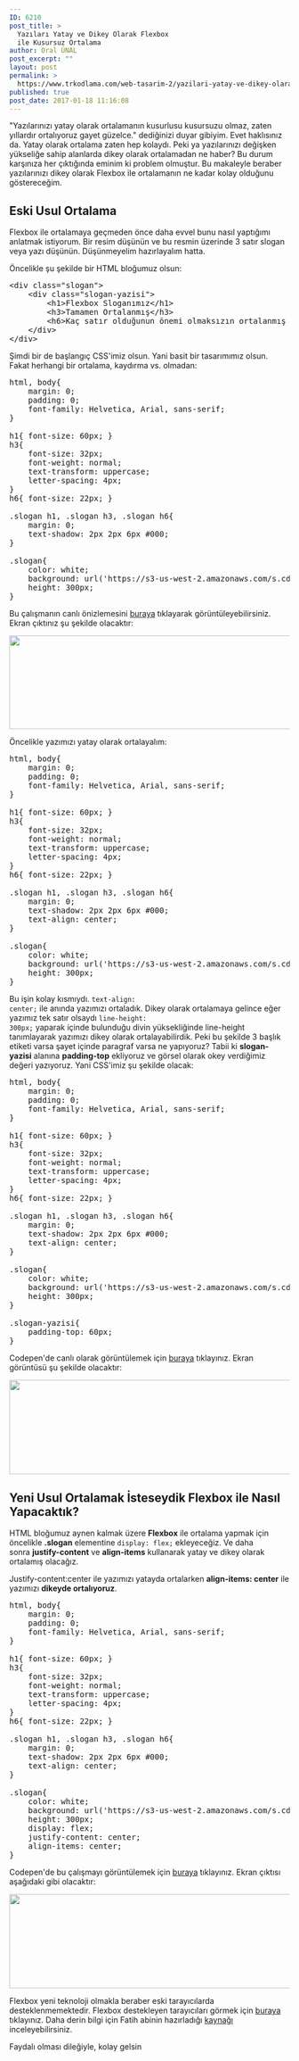 ```yaml
---
ID: 6210
post_title: >
  Yazıları Yatay ve Dikey Olarak Flexbox
  ile Kusursuz Ortalama
author: Oral ÜNAL
post_excerpt: ""
layout: post
permalink: >
  https://www.trkodlama.com/web-tasarim-2/yazilari-yatay-ve-dikey-olarak-flexbox-ile-kusursuz-ortalama-6210.html
published: true
post_date: 2017-01-18 11:16:08
---
```

"Yazılarınızı yatay olarak ortalamanın kusurlusu kusursuzu olmaz, zaten yıllardır ortalıyoruz gayet güzelce." dediğinizi duyar gibiyim. Evet haklısınız da. Yatay olarak ortalama zaten hep kolaydı. Peki ya yazılarınızı değişken yükseliğe sahip alanlarda dikey olarak ortalamadan ne haber? Bu durum karşınıza her çıktığında eminim ki problem olmuştur. Bu makaleyle beraber yazılarınızı dikey olarak Flexbox ile ortalamanın ne kadar kolay olduğunu göstereceğim.
<h2>Eski Usul Ortalama</h2>
Flexbox ile ortalamaya geçmeden önce daha evvel bunu nasıl yaptığımı anlatmak istiyorum. Bir resim düşünün ve bu resmin üzerinde 3 satır slogan veya yazı düşünün. Düşünmeyelim hazırlayalım hatta.

Öncelikle şu şekilde bir HTML bloğumuz olsun:
<pre class="prettyprint lang-html" data-start-line="1" data-visibility="visible" data-highlight="" data-caption="">&lt;div class="slogan"&gt;
    &lt;div class="slogan-yazisi"&gt;
        &lt;h1&gt;Flexbox Sloganımız&lt;/h1&gt;
        &lt;h3&gt;Tamamen Ortalanmış&lt;/h3&gt;
        &lt;h6&gt;Kaç satır olduğunun önemi olmaksızın ortalanmış hemde.&lt;/h6&gt;
    &lt;/div&gt;
&lt;/div&gt;</pre>
Şimdi bir de başlangıç CSS'imiz olsun. Yani basit bir tasarımımız olsun. Fakat herhangi bir ortalama, kaydırma vs. olmadan:
<pre class="prettyprint lang-css" data-start-line="1" data-visibility="visible" data-highlight="" data-caption="">html, body{
    margin: 0;
    padding: 0;
    font-family: Helvetica, Arial, sans-serif;
}

h1{ font-size: 60px; }
h3{
    font-size: 32px;
    font-weight: normal;
    text-transform: uppercase;
    letter-spacing: 4px;
}
h6{ font-size: 22px; }

.slogan h1, .slogan h3, .slogan h6{
    margin: 0;
    text-shadow: 2px 2px 6px #000;
}

.slogan{
    color: white;
    background: url('https://s3-us-west-2.amazonaws.com/s.cdpn.io/409269/banner-flowers.jpg') top left/cover no-repeat;
    height: 300px;
}</pre>
Bu çalışmanın canlı önizlemesini <a href="http://codepen.io/oralunal/pen/ggLyWY/" target="_blank">buraya</a> tıklayarak görüntüleyebilirsiniz. Ekran çıktınız şu şekilde olacaktır:

<img class="aligncenter size-large wp-image-6211" src="http://www.trkodlama.com/wp-content/uploads/2017/01/flexbox-1-1024x257.png" alt="" width="670" height="168" />

Öncelikle yazımızı yatay olarak ortalayalım:
<pre class="prettyprint lang-css" data-start-line="1" data-visibility="visible" data-highlight="19" data-caption="">html, body{
    margin: 0;
    padding: 0;
    font-family: Helvetica, Arial, sans-serif;
}

h1{ font-size: 60px; }
h3{
    font-size: 32px;
    font-weight: normal;
    text-transform: uppercase;
    letter-spacing: 4px;
}
h6{ font-size: 22px; }

.slogan h1, .slogan h3, .slogan h6{
    margin: 0;
    text-shadow: 2px 2px 6px #000;
    text-align: center;
}

.slogan{
    color: white;
    background: url('https://s3-us-west-2.amazonaws.com/s.cdpn.io/409269/banner-flowers.jpg') top left/cover no-repeat;
    height: 300px;
}</pre>
Bu işin kolay kısmıydı. <code class="prettyprint lang-css" data-start-line="1" data-visibility="visible" data-highlight="" data-caption="">text-align: center;</code> ile anında yazımızı ortaladık. Dikey olarak ortalamaya gelince eğer yazımız tek satır olsaydı <code class="prettyprint lang-css" data-start-line="1" data-visibility="visible" data-highlight="" data-caption="">line-height: 300px;</code> yaparak içinde bulunduğu divin yüksekliğinde line-height tanımlayarak yazımızı dikey olarak ortalayabilirdik. Peki bu şekilde 3 başlık etiketi varsa şayet içinde paragraf varsa ne yapıyoruz? Tabii ki <strong>slogan-yazisi</strong> alanına <strong>padding-top</strong> ekliyoruz ve görsel olarak okey verdiğimiz değeri yazıyoruz. Yani CSS'imiz şu şekilde olacak:
<pre class="prettyprint lang-css" data-start-line="1" data-visibility="visible" data-highlight="19,28-30" data-caption="">html, body{
    margin: 0;
    padding: 0;
    font-family: Helvetica, Arial, sans-serif;
}

h1{ font-size: 60px; }
h3{
    font-size: 32px;
    font-weight: normal;
    text-transform: uppercase;
    letter-spacing: 4px;
}
h6{ font-size: 22px; }

.slogan h1, .slogan h3, .slogan h6{
    margin: 0;
    text-shadow: 2px 2px 6px #000;
    text-align: center;
}

.slogan{
    color: white;
    background: url('https://s3-us-west-2.amazonaws.com/s.cdpn.io/409269/banner-flowers.jpg') top left/cover no-repeat;
    height: 300px;
}

.slogan-yazisi{
    padding-top: 60px;
}</pre>
Codepen'de canlı olarak görüntülemek için <a href="http://codepen.io/oralunal/pen/bgBJve" target="_blank">buraya</a> tıklayınız. Ekran görüntüsü şu şekilde olacaktır:

<img class="aligncenter size-large wp-image-6214" src="http://www.trkodlama.com/wp-content/uploads/2017/01/flexbox-2-1024x258.png" alt="" width="670" height="169" />
<h2>Yeni Usul Ortalamak İsteseydik Flexbox ile Nasıl Yapacaktık?</h2>
HTML bloğumuz aynen kalmak üzere <strong>Flexbox</strong> ile ortalama yapmak için öncelikle <strong>.slogan</strong> elementine <code class="prettyprint lang-css" data-start-line="1" data-visibility="visible" data-highlight="" data-caption="">display: flex;</code> ekleyeceğiz. Ve daha sonra <strong>justify-content</strong> ve <strong>align-items</strong> kullanarak yatay ve dikey olarak ortalamış olacağız.

Justify-content:center ile yazımızı yatayda ortalarken <strong>align-items: center</strong> ile yazımızı <strong>dikeyde ortalıyoruz</strong>.
<pre class="prettyprint lang-css" data-start-line="1" data-visibility="visible" data-highlight="19,26-28" data-caption="">html, body{
    margin: 0;
    padding: 0;
    font-family: Helvetica, Arial, sans-serif;
}

h1{ font-size: 60px; }
h3{
    font-size: 32px;
    font-weight: normal;
    text-transform: uppercase;
    letter-spacing: 4px;
}
h6{ font-size: 22px; }

.slogan h1, .slogan h3, .slogan h6{
    margin: 0;
    text-shadow: 2px 2px 6px #000;
    text-align: center;
}

.slogan{
    color: white;
    background: url('https://s3-us-west-2.amazonaws.com/s.cdpn.io/409269/banner-flowers.jpg') top left/cover no-repeat;
    height: 300px;
    display: flex;
    justify-content: center;
    align-items: center;
}</pre>
Codepen'de bu çalışmayı görüntülemek için <a href="http://codepen.io/oralunal/pen/OWbGaN" target="_blank">buraya</a> tıklayınız. Ekran çıktısı aşağıdaki gibi olacaktır:

<img class="aligncenter size-large wp-image-6215" src="http://www.trkodlama.com/wp-content/uploads/2017/01/flexbox-3-1024x259.png" alt="" width="670" height="169" />

Flexbox yeni teknoloji olmakla beraber eski tarayıcılarda desteklenmemektedir. Flexbox destekleyen tarayıcıları görmek için <a href="http://www.w3schools.com/css/css3_flexbox.asp" target="_blank">buraya</a> tıklayınız. Daha derin bilgi için Fatih abinin hazırladığı <a href="http://fatihhayrioglu.com/yenilenmis-flex-modulu/" target="_blank">kaynağı</a> inceleyebilirsiniz.

Faydalı olması dileğiyle, kolay gelsin